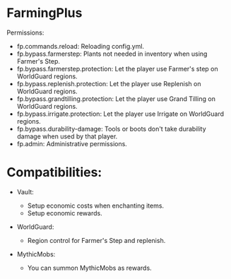 # FarmingPlus
Permissions:
  - fp.commands.reload: Reloading config.yml.
  - fp.bypass.farmerstep: Plants not needed in inventory when using Farmer's Step.
  - fp.bypass.farmerstep.protection: Let the player use Farmer's step on WorldGuard regions. 
  - fp.bypass.replenish.protection: Let the player use Replenish on WorldGuard regions.
  - fp.bypass.grandtilling.protection: Let the player use Grand Tilling on WorldGuard regions.
  - fp.bypass.irrigate.protection: Let the player use Irrigate on WorldGuard regions.
  - fp.bypass.durability-damage: Tools or boots don't take durability damage when used by that player.
  - fp.admin: Administrative permissions.

# Compatibilities:
- Vault:
  - Setup economic costs when enchanting items.
  - Setup economic rewards.

- WorldGuard:
  - Region control for Farmer's Step and replenish.

- MythicMobs:
  - You can summon MythicMobs as rewards.